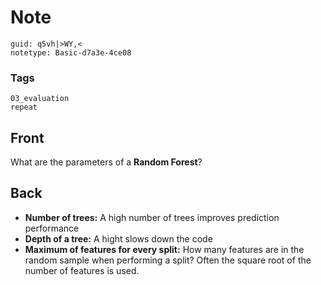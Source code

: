 # Note
```
guid: q5vh|>WY,<
notetype: Basic-d7a3e-4ce08
```

### Tags
```
03_evaluation
repeat
```

## Front
What are the parameters of a <b>Random Forest</b>?

## Back
<ul>
  <li><strong>Number of trees:</strong> A high number of trees
  improves prediction performance
  <li><strong>Depth of a tree:</strong> A hight slows down the code
  <li><strong>Maximum of features for every split:</strong> How
  many features are in the random sample when performing a split?
  Often the square root of the number of features is used.
</ul>

